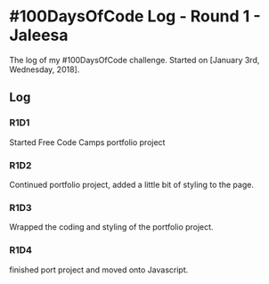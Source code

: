 # #100DaysOfCode Log - Round 1 - Jaleesa

The log of my #100DaysOfCode challenge. Started on [January 3rd, Wednesday, 2018].

## Log

### R1D1
Started Free Code Camps portfolio project  

### R1D2
Continued portfolio project, added a little bit of styling to the page.

### R1D3
Wrapped the coding and styling of the portfolio project.

### R1D4
finished port project and moved onto Javascript.
